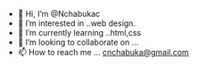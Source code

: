 - 👋 Hi, I’m @Nchabukac
- 👀 I’m interested in ..web design.
- 🌱 I’m currently learning ..html,css
- 💞️ I’m looking to collaborate on ...
- 📫 How to reach me ... cnchabuka@gmail.com

<!---
Nchabukac/Nchabukac is a ✨ special ✨ repository because its `README.md` (this file) appears on your GitHub profile.
You can click the Preview link to take a look at your changes.
--->

